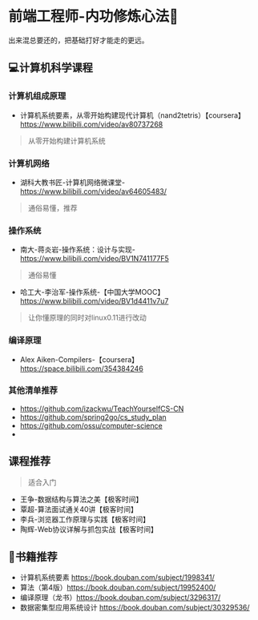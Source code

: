 # 前端工程师-内功修炼心法🔌

出来混总要还的，把基础打好才能走的更远。

## 💻计算机科学课程

### 计算机组成原理

- 计算机系统要素，从零开始构建现代计算机（nand2tetris）【coursera】https://www.bilibili.com/video/av80737268
> 从零开始构建计算机系统

### 计算机网络

- 湖科大教书匠-计算机网络微课堂-https://www.bilibili.com/video/av64605483/  
> 通俗易懂，推荐

### 操作系统

- 南大-蒋炎岩-操作系统：设计与实现-https://www.bilibili.com/video/BV1N741177F5
> 通俗易懂
> 
- 哈工大-李治军-操作系统-【中国大学MOOC】https://www.bilibili.com/video/BV1d4411v7u7
> 让你懂原理的同时对linux0.11进行改动

### 编译原理
- Alex Aiken-Compilers-【coursera】https://space.bilibili.com/354384246

### 其他清单推荐
- https://github.com/izackwu/TeachYourselfCS-CN
- https://github.com/spring2go/cs_study_plan
- https://github.com/ossu/computer-science
- 
## 课程推荐
> 适合入门
- 王争-数据结构与算法之美【极客时间】
- 覃超-算法面试通关40讲【极客时间】
- 李兵-浏览器工作原理与实践【极客时间】
- 陶辉-Web协议详解与抓包实战【极客时间】

## 📖书籍推荐
- 计算机系统要素 https://book.douban.com/subject/1998341/
- 算法（第4版）https://book.douban.com/subject/19952400/
- 编译原理（龙书）https://book.douban.com/subject/3296317/
- 数据密集型应用系统设计 https://book.douban.com/subject/30329536/

